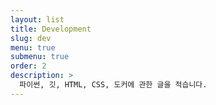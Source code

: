 ```yaml
---
layout: list
title: Development
slug: dev
menu: true
submenu: true
order: 2
description: >
  파이썬, 깃, HTML, CSS, 도커에 관한 글을 적습니다.
---
```

